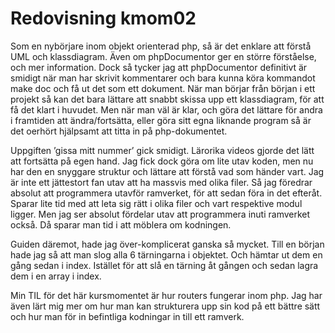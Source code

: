 ---
---
Redovisning kmom02
=========================

Som en nybörjare inom objekt orienterad php, så är det enklare att förstå UML och klassdiagram. Även om phpDocumentor ger en större förståelse, och mer information. Dock så tycker jag att phpDocumentor definitivt är smidigt när man har skrivit kommentarer och bara kunna köra kommandot make doc och få ut det som ett dokument. När man börjar från början i ett projekt så kan det bara lättare att snabbt skissa upp ett klassdiagram, för att få det klart i huvudet. Men när man väl är klar, och göra det lättare för andra i framtiden att ändra/fortsätta, eller göra sitt egna liknande program så är det oerhört hjälpsamt att titta in på php-dokumentet.

Uppgiften ’gissa mitt nummer’ gick smidigt. Lärorika videos gjorde det lätt att fortsätta på egen hand. Jag fick dock göra om lite utav koden, men nu har den en snyggare struktur och lättare att förstå vad som händer vart. Jag är inte ett jättestort fan utav att ha massvis med olika filer. Så jag föredrar absolut att programmera utavför ramverket, för att sedan föra in det efteråt. Sparar lite tid med att leta sig rätt i olika filer och vart respektive modul ligger. Men jag ser absolut fördelar utav att programmera inuti ramverket också. Då sparar man tid i att möblera om kodningen.

Guiden däremot, hade jag över-komplicerat ganska så mycket. Till en början hade jag så att man slog alla 6 tärningarna i objektet. Och hämtar ut dem en gång sedan i index. Istället för att slå en tärning åt gången och sedan lagra dem i en array i index.

Min TIL för det här kursmomentet är hur routers fungerar inom php. Jag har även lärt mig mer om hur man kan strukturera upp sin kod på ett bättre sätt och hur man för in befintliga kodningar in till ett ramverk.
